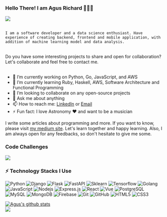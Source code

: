 ### Hello There! I am Agus Richard 👋👋😄


<a href='https://www.linkedin.com/in/agus-richard/' target='_blank' rel='noopener' rel='noreferrer'>
  <img src='https://img.shields.io/static/v1?label=LinkedIn&message=Agus%20Richard&color=blue&style=flat-square&logo=linkedin' />
</a>
</br>
</br>

<code>I am a software developer and a data science enthusiast. Have experience of creating backend, frontend and mobile application, with addition of machine       learning model and data analysis.</code>

</br>
Do you have some interesting projects to share and open for collaboration? Let's collaborate and feel free to contact me.</br>
</br>

- 🔭 I’m currently working on Python, Go, JavaScript, and AWS
- 🌱 I’m currently learning Ruby, Haskell, AWS, Software Architecture and Functional Programming
- 👯 I’m looking to collaborate on any open-source projects
- 💬 Ask me about anything
- 📫 How to reach me: [LinkedIn](https://www.linkedin.com/in/agus-richard/) or [Email](mailto:agus.richard21@gmail.com)
- ⚡ Fun fact: I love Astronomy ❤️ and want to be a musician

I write some articles about programming and more. If you want to know, please visit <a href="https://agusrichard.medium.com/">my medium site</a>. Let's learn together and happy learning. Also, I am always open for any feedbacks, so don't hesitate to give me some.

### Code Challenges
<img src="https://www.codewars.com/users/agusrichard/badges/large" />

### ⚡ Technology Stacks I Use

![Python](https://img.shields.io/badge/-Python-black?style=flat-square&logo=python)
![Django](https://img.shields.io/badge/-Django-black?style=flat-square&logo=Django)
![Flask](https://img.shields.io/badge/-Flask-black?style=flat-square&logo=Flask)
![FastAPI](https://img.shields.io/badge/FastAPI-black?style=flat-square&logo=fastapi)
![Sklearn](https://img.shields.io/badge/-Sklearn-black?style=flat-square&logo=scikit-learn)
![Tensorflow](https://img.shields.io/badge/-Tensorflow-black?style=flat-square&logo=TensorFlow)
![Golang](https://img.shields.io/badge/-Golang-black?style=flat-square&logo=go)
![JavaScript](https://img.shields.io/badge/-JavaScript-black?style=flat-square&logo=javascript)
![Nodejs](https://img.shields.io/badge/-Nodejs-black?style=flat-square&logo=Node.js)
![Express.js](https://img.shields.io/badge/Express.js-black?style=flat-square&logo=express)
![React](https://img.shields.io/badge/-React-black?style=flat-square&logo=react)
![Vue](https://img.shields.io/badge/-Vue-black?style=flat-square&logo=Vue.js)
![PostgreSQL](https://img.shields.io/badge/-PostgreSQL-black?style=flat-square&logo=PostgreSQL)
![MySQL](https://img.shields.io/badge/-MySQL-black?style=flat-square&logo=MySQL)
![MongoDB](https://img.shields.io/badge/-MongoDB-black?style=flat-square&logo=mongodb)
![Firebase](https://img.shields.io/badge/-Firebase-black?style=flat-square&logo=firebase)
![Git](https://img.shields.io/badge/-Git-black?style=flat-square&logo=git)
![GitHub](https://img.shields.io/badge/-GitHub-181717?style=flat-square&logo=github)
![HTML5](https://img.shields.io/badge/-HTML5-E34F26?style=flat-square&logo=html5&logoColor=white)
![CSS3](https://img.shields.io/badge/-CSS3-1572B6?style=flat-square&logo=css3)

<a href="https://github.com/agusrichard/github-readme-stats">
  <img align="center" src="https://github-readme-stats.vercel.app/api?username=agusrichard&show_icons=true&include_all_commits=true&theme=material-palenight" alt="Agus's github stats" />
</a>
</br>
<a href="https://github.com/agusrichard/github-readme-stats">
  <img align="center" src="https://github-readme-stats.vercel.app/api/top-langs/?username=agusrichard&layout=compact&theme=material-palenight" />
</a>
